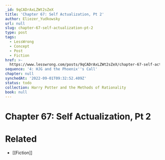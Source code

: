 ```yaml
---
_id: 9qCADrAxLZWt2sZeX
title: 'Chapter 67: Self Actualization, Pt 2'
author: Eliezer_Yudkowsky
url: null
slug: chapter-67-self-actualization-pt-2
type: post
tags:
  - LessWrong
  - Concept
  - Post
  - Fiction
href: >-
  https://www.lesswrong.com/posts/9qCADrAxLZWt2sZeX/chapter-67-self-actualization-pt-2
sequence: '4: HJG and the Phoenix''s Call'
chapter: null
synchedAt: '2022-09-01T09:32:52.409Z'
status: todo
collection: Harry Potter and the Methods of Rationality
book: null
---
```


# Chapter 67: Self Actualization, Pt 2


# Related

- [[Fiction]]